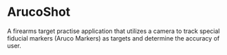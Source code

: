 # ArucoShot
A firearms target practise application that utilizes a camera to track special fiducial markers (Aruco Markers) as targets and determine the accuracy of user.
